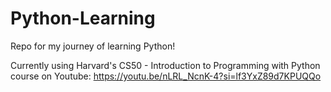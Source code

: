 # Python-Learning

Repo for my journey of learning Python!

Currently using Harvard's CS50 - Introduction to Programming with Python course on Youtube: https://youtu.be/nLRL_NcnK-4?si=lf3YxZ89d7KPUQQo
